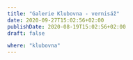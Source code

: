 ```yaml
---
title: "Galerie Klubovna - vernisáž"
date: 2020-09-27T15:02:56+02:00
publishDate: 2020-08-19T15:02:56+02:00
draft: false

where: "klubovna"
---
```

